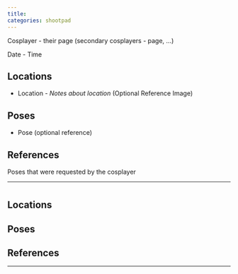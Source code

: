 ```yaml
---
title: 
categories: shootpad
---
```


Cosplayer - their page (secondary cosplayers - page, ...)

Date - Time

## Locations

* Location - *Notes about location* (Optional Reference Image)

## Poses

* Pose (optional reference)

## References

Poses that were requested by the cosplayer

---

#

## Locations

## Poses

## References 

---